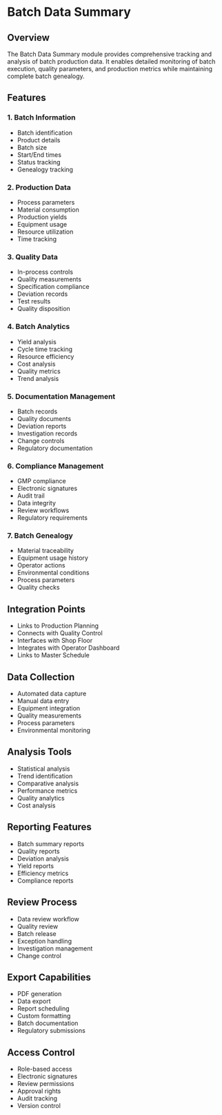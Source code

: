 # Batch Data Summary

## Overview
The Batch Data Summary module provides comprehensive tracking and analysis of batch production data. It enables detailed monitoring of batch execution, quality parameters, and production metrics while maintaining complete batch genealogy.

## Features

### 1. Batch Information
- Batch identification
- Product details
- Batch size
- Start/End times
- Status tracking
- Genealogy tracking

### 2. Production Data
- Process parameters
- Material consumption
- Production yields
- Equipment usage
- Resource utilization
- Time tracking

### 3. Quality Data
- In-process controls
- Quality measurements
- Specification compliance
- Deviation records
- Test results
- Quality disposition

### 4. Batch Analytics
- Yield analysis
- Cycle time tracking
- Resource efficiency
- Cost analysis
- Quality metrics
- Trend analysis

### 5. Documentation Management
- Batch records
- Quality documents
- Deviation reports
- Investigation records
- Change controls
- Regulatory documentation

### 6. Compliance Management
- GMP compliance
- Electronic signatures
- Audit trail
- Data integrity
- Review workflows
- Regulatory requirements

### 7. Batch Genealogy
- Material traceability
- Equipment usage history
- Operator actions
- Environmental conditions
- Process parameters
- Quality checks

## Integration Points
- Links to Production Planning
- Connects with Quality Control
- Interfaces with Shop Floor
- Integrates with Operator Dashboard
- Links to Master Schedule

## Data Collection
- Automated data capture
- Manual data entry
- Equipment integration
- Quality measurements
- Process parameters
- Environmental monitoring

## Analysis Tools
- Statistical analysis
- Trend identification
- Comparative analysis
- Performance metrics
- Quality analytics
- Cost analysis

## Reporting Features
- Batch summary reports
- Quality reports
- Deviation analysis
- Yield reports
- Efficiency metrics
- Compliance reports

## Review Process
- Data review workflow
- Quality review
- Batch release
- Exception handling
- Investigation management
- Change control

## Export Capabilities
- PDF generation
- Data export
- Report scheduling
- Custom formatting
- Batch documentation
- Regulatory submissions

## Access Control
- Role-based access
- Electronic signatures
- Review permissions
- Approval rights
- Audit tracking
- Version control
